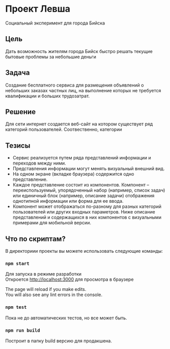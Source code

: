 # Проект Левша

Социальный эксперимент для города Бийска

## Цель

Дать возможность жителям города Бийск быстро решать текущие бытовые проблемы за небольшие деньги

## Задача

Создание бесплатного сервиса для размещения объявлений о небольших заказах частных лиц, на выполнение которых не требуется квалификации и больших трудозатрат.

## Решение

Для сети интернет создается веб-сайт на котором существует ряд категорий пользователей. Соотвественно, категории

## Тезисы

- Сервис реализуется путем ряда представлений информации и переходов между ними.
- Представления информации могут менять визуальный внешний вид.
- На одном экране (вкладке браузера) содержится одно представление.
- Каждое представление состоит из компонентов. Компонент – переиспользуемый, упорядоченный набор (например, список задач) или единичный блок (например, описание задачи) отображения однотипной информации или форма для ее ввода.
- Компонент может отображаться по-разному для разных категорий пользователей или других входных параметров. Ниже описание представлений и содержащихся в них компонентов с визуальными примерами для мобильной версии.

## Что по скриптам?

В директориии проекты вы можете использовать следующие команды:

### `npm start`

Для запуска в режиме разработки <br />
Откроется [http://localhost:3000](http://localhost:3000) для просмотра в браузере

The page will reload if you make edits.<br />
You will also see any lint errors in the console.

### `npm test`

Пока не до автоматических тестов, но все может быть.

### `npm run build`

Построит в папку build версию для продакшена.
